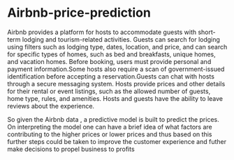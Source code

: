 # Airbnb-price-prediction

Airbnb provides a platform for hosts to accommodate guests with short-term lodging and tourism-related activities. Guests can search for lodging using filters such as lodging type, dates, location, and price, and can search for specific types of homes, such as bed and breakfasts, unique homes, and vacation homes. Before booking, users must provide personal and payment information.Some hosts also require a scan of government-issued identification before accepting a reservation.Guests can chat with hosts through a secure messaging system. Hosts provide prices and other details for their rental or event listings, such as the allowed number of guests, home type, rules, and amenities. Hosts and guests have the ability to leave reviews about the experience.

So given the Airbnb data , a predictive model is built to predict the prices. 
On interpreting the model one can have a brief idea of what factors are contributing to the higher prices or lower prices and thus based on this further steps could be taken to improve the customer experience 
and futher make decisions to propel business to profits
